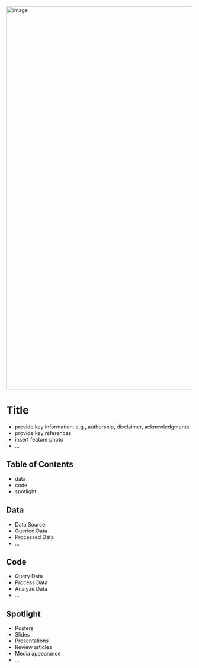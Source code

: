 
<img width="1032" alt="image" src="https://user-images.githubusercontent.com/89420894/203838235-a71196d2-a61c-4a18-83f8-852ec4fe8987.png">


# Title
- provide key information: e.g., authorship, disclaimer, acknowledgments
- provide key references 
- insert feature photo 
- ...

## Table of Contents
- data
- code
- spotlight



## Data
- Data Source:
- Queried Data
- Processed Data
- ...


## Code
- Query Data
- Process Data
- Analyze Data
- ...

## Spotlight
- Posters
- Slides
- Presentations
- Review articles
- Media appearance
- ...


